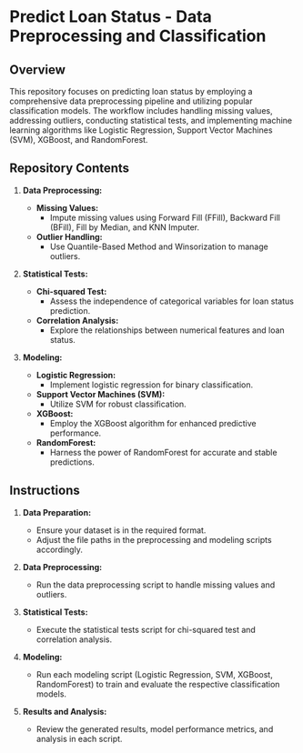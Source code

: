 # Predict Loan Status - Data Preprocessing and Classification

## Overview
This repository focuses on predicting loan status by employing a comprehensive data preprocessing pipeline and utilizing popular classification models. The workflow includes handling missing values, addressing outliers, conducting statistical tests, and implementing machine learning algorithms like Logistic Regression, Support Vector Machines (SVM), XGBoost, and RandomForest.

## Repository Contents

1. **Data Preprocessing:**
   - **Missing Values:**
     - Impute missing values using Forward Fill (FFill), Backward Fill (BFill), Fill by Median, and KNN Imputer.
   - **Outlier Handling:**
     - Use Quantile-Based Method and Winsorization to manage outliers.

2. **Statistical Tests:**
   - **Chi-squared Test:**
     - Assess the independence of categorical variables for loan status prediction.
   - **Correlation Analysis:**
     - Explore the relationships between numerical features and loan status.

3. **Modeling:**
   - **Logistic Regression:**
     - Implement logistic regression for binary classification.
   - **Support Vector Machines (SVM):**
     - Utilize SVM for robust classification.
   - **XGBoost:**
     - Employ the XGBoost algorithm for enhanced predictive performance.
   - **RandomForest:**
     - Harness the power of RandomForest for accurate and stable predictions.

## Instructions

1. **Data Preparation:**
   - Ensure your dataset is in the required format.
   - Adjust the file paths in the preprocessing and modeling scripts accordingly.

2. **Data Preprocessing:**
   - Run the data preprocessing script to handle missing values and outliers.

3. **Statistical Tests:**
   - Execute the statistical tests script for chi-squared test and correlation analysis.

4. **Modeling:**
   - Run each modeling script (Logistic Regression, SVM, XGBoost, RandomForest) to train and evaluate the respective classification models.

5. **Results and Analysis:**
   - Review the generated results, model performance metrics, and analysis in each script.
